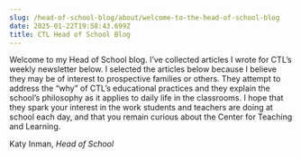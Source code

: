 ```yaml
---
slug: /head-of-school-blog/about/welcome-to-the-head-of-school-blog
date: 2025-01-22T19:58:43.699Z
title: CTL Head of School Blog
---
```

Welcome to my Head of School blog. I’ve collected articles I wrote for CTL’s weekly newsletter below. I selected the articles below because I believe they may be of interest to prospective families or others. They attempt to address the “why” of CTL’s educational practices and they explain the school’s philosophy as it applies to daily life in the classrooms. I hope that they spark your interest in the work students and teachers are doing at school each day, and that you remain curious about the Center for Teaching and Learning. 



Katy Inman, *Head of School*
